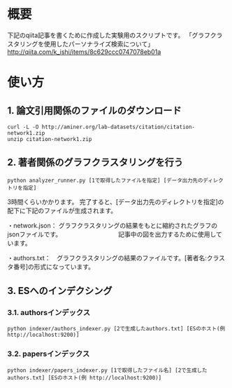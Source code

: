 ﻿# 概要

下記のqiita記事を書くために作成した実験用のスクリプトです。
「グラフクラスタリングを使用したパーソナライズ検索について」
 http://qiita.com/k_ishi/items/8c629ccc0747078eb01a


# 使い方
## 1. 論文引用関係のファイルのダウンロード
    curl -L -O http://aminer.org/lab-datasets/citation/citation-network1.zip
    unzip citation-network1.zip

## 2. 著者関係のグラフクラスタリングを行う
    python analyzer_runner.py [1で取得したファイルを指定] [データ出力先のディレクトリを指定]

3時間くらいかかります。
完了すると、[データ出力先のディレクトリを指定]の配下に下記のファイルが生成されます。

・network.json： グラフクラスタリングの結果をもとに縮約されたグラフのjsonファイルです。
　　　　　　　　　記事中の図を出力するために使用しています。

・authors.txt：　グラフクラスタリングの結果のファイルです。[著者名:クラスタ番号]の形式になっています。

## 3. ESへのインデクシング

### 3.1. authorsインデックス
    python indexer/authors_indexer.py [2で生成したauthors.txt] [ESのホスト(例 http://localhost:9200)]

### 3.2. papersインデックス
    python indexer/papers_indexer.py [1で取得したファイル名] [2で生成したauthors.txt] [ESのホスト(例 http://localhost:9200)]
